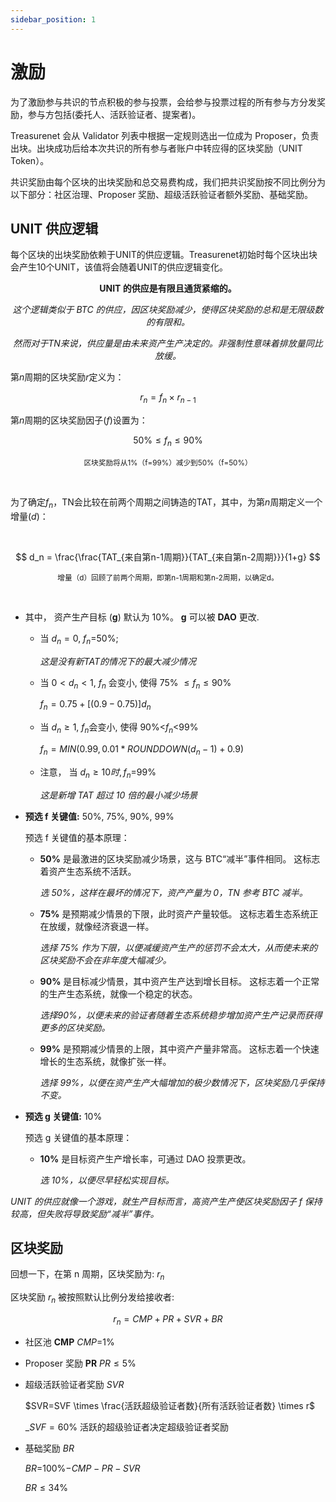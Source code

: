 ```yaml
---
sidebar_position: 1
---
```


# 激励

为了激励参与共识的节点积极的参与投票，会给参与投票过程的所有参与方分发奖励，参与方包括(委托人、活跃验证者、提案者)。

Treasurenet 会从 Validator 列表中根据一定规则选出一位成为 Proposer，负责出块。出块成功后给本次共识的所有参与者账户中转应得的区块奖励（UNIT Token）。

共识奖励由每个区块的出块奖励和总交易费构成，我们把共识奖励按不同比例分为以下部分：社区治理、Proposer 奖励、超级活跃验证者额外奖励、基础奖励。

## UNIT 供应逻辑

每个区块的出块奖励依赖于UNIT的供应逻辑。Treasurenet初始时每个区块出块会产生10个UNIT，该值将会随着UNIT的供应逻辑变化。

**<center>UNIT 的供应是有限且通货紧缩的。</center>**

_<center>这个逻辑类似于 BTC 的供应，因区块奖励减少，使得区块奖励的总和是无限级数的有限和。</center>_

_<center>然而对于TN来说，供应量是由未来资产生产决定的。非强制性意味着排放量同比放缓。</center>_


第$n$周期的区块奖励$r$定义为：

$$
r_n=f_n \times r_{n-1}
$$

第$n$周期的区块奖励因子($f$)设置为：

$$
50\% \leq f_n \leq 90\%
$$


<small><center>区块奖励将从1%（f=99%）减少到50%（f=50%）</center></small>

<br/>

为了确定$f_n$，TN会比较在前两个周期之间铸造的TAT，其中，为第$n$周期定义一个增量($d$)：

<br/>

$$
d_n = \frac{\frac{TAT_{来自第n-1周期}}{TAT_{来自第n-2周期}}}{1+g}
$$

<small><center>增量（d）回顾了前两个周期，即第n-1周期和第n-2周期，以确定d。</center></small>

<br/>

- 其中， 资产生产目标 (**g**) 默认为 10%。 **g** 可以被 **DAO** 更改.

  + 当  $d_n=0$, $f_n$=50%;
  
    _这是没有新TAT的情况下的最大减少情况_

  + 当 $0<d_n<1$, $f_n$  会变小, 使得 75% $\leq f_n \leq 90$%
  
       $f_n=0.75+[(0.9-0.75)]d_n$

  + 当  $d_n \geq 1$, $f_n$会变小, 使得 90%<$f_n$<99%

      $f_n=MIN(0.99, 0.01*ROUNDDOWN(d_n-1)+0.9)$

  + 注意， 当 $d_n \geq 10时, f_n$=99%

    _这是新增 TAT 超过 10 倍的最小减少场景_


- **预选 f 关键值:** 50%, 75%, 90%, 99%

	预选 f 关键值的基本原理：

  + **50%** 是最激进的区块奖励减少场景，这与 BTC“减半”事件相同。 这标志着资产生态系统不活跃。 
  
    _选 50%，这样在最坏的情况下，资产产量为 0，TN 参考 BTC 减半。_

  + **75%** 是预期减少情景的下限，此时资产产量较低。 这标志着生态系统正在放缓，就像经济衰退一样。 	
    
    _选择 75% 作为下限，以便减缓资产生产的惩罚不会太大，从而使未来的区块奖励不会在非年度大幅减少。_

  + **90%** 是目标减少情景，其中资产生产达到增长目标。 这标志着一个正常的生产生态系统，就像一个稳定的状态。

    _选择90%，以便未来的验证者随着生态系统稳步增加资产生产记录而获得更多的区块奖励。_

  + **99%** 是预期减少情景的上限，其中资产产量非常高。 这标志着一个快速增长的生态系统，就像扩张一样。

    _选择 99%，以便在资产生产大幅增加的极少数情况下，区块奖励几乎保持不变。_


- **预选 g 关键值:** 10%

	预选 g 关键值的基本原理：

  + **10%** 是目标资产生产增长率，可通过 DAO 投票更改。 
    
    _选 10%，以便尽早轻松实现目标。_


_UNIT 的供应就像一个游戏，就生产目标而言，高资产生产使区块奖励因子 f 保持较高，但失败将导致奖励“减半”事件。_


## 区块奖励

回想一下，在第 n 周期，区块奖励为:  $r_n$

区块奖励 $r_n$ 被按照默认比例分发给接收者: 

$$
r_n=CMP+PR+SVR+BR
$$

- 社区池  **CMP**
  $CMP$=1% 

- Proposer 奖励   **PR**
  $PR \leq 5$%

- 超级活跃验证者奖励   $SVR$

  $SVR=SVF  \times \frac{活跃超级验证者数}{所有活跃验证者数}  \times r$
	
  _$SVF=60$% 活跃的超级验证者决定超级验证者奖励

- 基础奖励  $BR$

  $BR$=100%$-CMP-PR-SVR$

  $BR \leq 34$%
